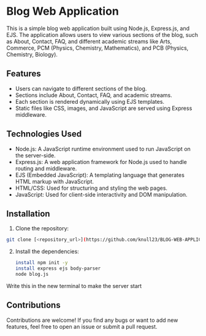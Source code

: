 # Blog Web Application

This is a simple blog web application built using Node.js, Express.js, and EJS. The application allows users to view various sections of the blog, such as About, Contact, FAQ, and different academic streams like Arts, Commerce, PCM (Physics, Chemistry, Mathematics), and PCB (Physics, Chemistry, Biology).

## Features

- Users can navigate to different sections of the blog.
- Sections include About, Contact, FAQ, and academic streams.
- Each section is rendered dynamically using EJS templates.
- Static files like CSS, images, and JavaScript are served using Express middleware.

## Technologies Used

- Node.js: A JavaScript runtime environment used to run JavaScript on the server-side.
- Express.js: A web application framework for Node.js used to handle routing and middleware.
- EJS (Embedded JavaScript): A templating language that generates HTML markup with JavaScript.
- HTML/CSS: Used for structuring and styling the web pages.
- JavaScript: Used for client-side interactivity and DOM manipulation.



## Installation

1. Clone the repository:
```bash
git clone [<repository_url>](https://github.com/knull23/BLOG-WEB-APPLICATION.git)
```
2. Install the dependencies:
   ```bash
   install npm init -y
   install express ejs body-parser
   node blog.js
   ```
Write this in the new terminal to make the server start 

## Contributions
Contributions are welcome! If you find any bugs or want to add new features, feel free to open an issue or submit a pull request.


